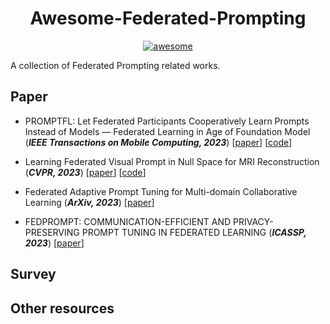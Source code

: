 <h1 align="center"><b>Awesome-Federated-Prompting</b></h1>
<p align="center">
  <a href="https://awesome.re"><img src="https://awesome.re/badge.svg" alt="awesome"></a>
</p>

A collection of Federated Prompting related works.

## Paper
* PROMPTFL: Let Federated Participants Cooperatively Learn Prompts Instead of Models — Federated Learning in Age of Foundation Model (***IEEE Transactions on Mobile Computing, 2023***)
[[paper](https://ieeexplore.ieee.org/stamp/stamp.jsp?arnumber=10210127&casa_token=IwkAihqucN0AAAAA:gNjwnb8aBGOr6IRXvP2Ivg1uxeBnXP8drhG7z2hX2wl_HBJ_CoH8_QplU5Lr4m3Ldy0zLIeTx73CeDQ&tag=1)] 
[[code](https://github.com/PEILab-Federated-Learning/PromptFL)]

* Learning Federated Visual Prompt in Null Space for MRI Reconstruction (***CVPR, 2023***)
[[paper](https://openaccess.thecvf.com/content/CVPR2023/papers/Feng_Learning_Federated_Visual_Prompt_in_Null_Space_for_MRI_Reconstruction_CVPR_2023_paper.pdf)] 
[[code](https://github.com/chunmeifeng/FedPR)]

* Federated Adaptive Prompt Tuning for Multi-domain Collaborative Learning (***ArXiv, 2023***)
[[paper](https://arxiv.org/pdf/2211.07864.pdf)]

* FEDPROMPT: COMMUNICATION-EFFICIENT AND PRIVACY-PRESERVING PROMPT TUNING IN FEDERATED LEARNING (***ICASSP, 2023***)
[[paper](https://ieeexplore.ieee.org/stamp/stamp.jsp?arnumber=10095356&casa_token=Y7dQmtqgWEcAAAAA:HB6zqu6kxTVl8yPkDfFs4HXK44_MBZQH24TcgyqGUt3Tw5uW9LlKO5_whaZZq7rMdTwlyw6PGDsEpM4)] 

## Survey


## Other resources

